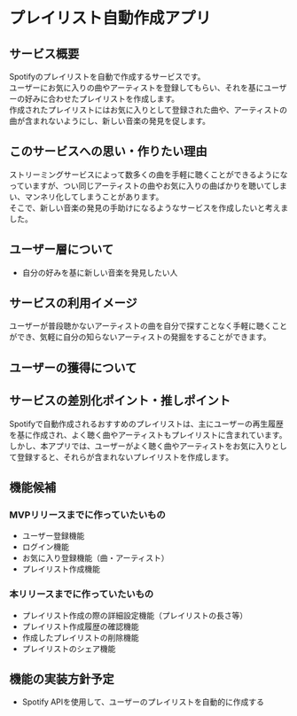 # プレイリスト自動作成アプリ

## サービス概要
Spotifyのプレイリストを自動で作成するサービスです。<br>
ユーザーにお気に入りの曲やアーティストを登録してもらい、それを基にユーザーの好みに合わせたプレイリストを作成します。<br>
作成されたプレイリストにはお気に入りとして登録された曲や、アーティストの曲が含まれないようにし、新しい音楽の発見を促します。

## このサービスへの思い・作りたい理由
ストリーミングサービスによって数多くの曲を手軽に聴くことができるようになっていますが、つい同じアーティストの曲やお気に入りの曲ばかりを聴いてしまい、マンネリ化してしまうことがあります。<br>
そこで、新しい音楽の発見の手助けになるようなサービスを作成したいと考えました。

## ユーザー層について
- 自分の好みを基に新しい音楽を発見したい人

## サービスの利用イメージ
ユーザーが普段聴かないアーティストの曲を自分で探すことなく手軽に聴くことができ、気軽に自分の知らないアーティストの発掘をすることができます。

## ユーザーの獲得について

## サービスの差別化ポイント・推しポイント
Spotifyで自動作成されるおすすめのプレイリストは、主にユーザーの再生履歴を基に作成され、よく聴く曲やアーティストもプレイリストに含まれています。
しかし、本アプリでは、ユーザーがよく聴く曲やアーティストをお気に入りとして登録すると、それらが含まれないプレイリストを作成します。

## 機能候補
### MVPリリースまでに作っていたいもの
- ユーザー登録機能
- ログイン機能
- お気に入り登録機能（曲・アーティスト）
- プレイリスト作成機能

### 本リリースまでに作っていたいもの
- プレイリスト作成の際の詳細設定機能（プレイリストの長さ等）
- プレイリスト作成履歴の確認機能
- 作成したプレイリストの削除機能
- プレイリストのシェア機能

## 機能の実装方針予定
- Spotify APIを使用して、ユーザーのプレイリストを自動的に作成する

